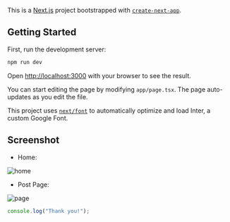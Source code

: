 This is a [Next.js](https://nextjs.org/) project bootstrapped with [`create-next-app`](https://github.com/vercel/next.js/tree/canary/packages/create-next-app).

## Getting Started

First, run the development server:

```bash
npm run dev
```

Open [http://localhost:3000](http://localhost:3000) with your browser to see the result.

You can start editing the page by modifying `app/page.tsx`. The page auto-updates as you edit the file.

This project uses [`next/font`](https://nextjs.org/docs/basic-features/font-optimization) to automatically optimize and load Inter, a custom Google Font.

## Screenshot

- Home:

![home](https://cdn.discordapp.com/attachments/702797283795927123/1202648311786643526/Screenshot_116.png?ex=65ce3885&is=65bbc385&hm=4d54d18ab06c91494931f5c612ff683a851ed00abbd5ee0ec9a7e2444f20a8cb&)

- Post Page:

![page](https://cdn.discordapp.com/attachments/702797283795927123/1202648312088367184/Screenshot_117.png?ex=65ce3885&is=65bbc385&hm=2ec4035cd449f968144185e6919054d420dae13d79c29c3fdca14c552c467e0f&)

```js
console.log("Thank you!");
```
